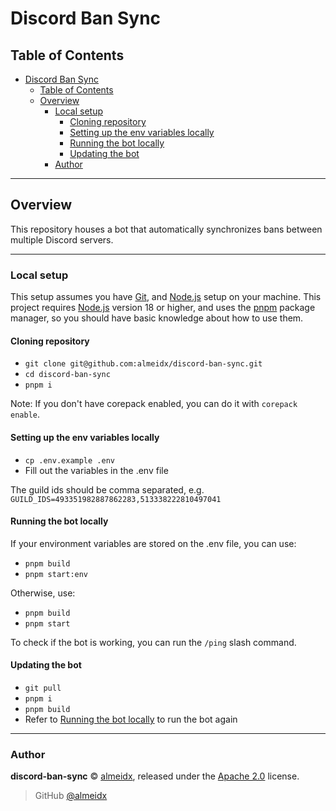 # Discord Ban Sync

## Table of Contents

- [Discord Ban Sync](#discord-ban-sync)
  - [Table of Contents](#table-of-contents)
  - [Overview](#overview)
    - [Local setup](#local-setup)
      - [Cloning repository](#cloning-repository)
      - [Setting up the env variables locally](#setting-up-the-env-variables-locally)
      - [Running the bot locally](#running-the-bot-locally)
      - [Updating the bot](#updating-the-bot)
    - [Author](#author)

---

## Overview

This repository houses a bot that automatically synchronizes bans between multiple Discord servers.

---

### Local setup

This setup assumes you have [Git], and [Node.js] setup on your machine. This project requires [Node.js] version 18 or higher, and uses the [pnpm] package manager, so you should have basic knowledge about how to use them.

#### Cloning repository

- `git clone git@github.com:almeidx/discord-ban-sync.git`
- `cd discord-ban-sync`
- `pnpm i`

Note: If you don't have corepack enabled, you can do it with `corepack enable`.

#### Setting up the env variables locally

- `cp .env.example .env`
- Fill out the variables in the .env file

The guild ids should be comma separated, e.g. `GUILD_IDS=493351982887862283,513338222810497041`

#### Running the bot locally

If your environment variables are stored on the .env file, you can use:

- `pnpm build`
- `pnpm start:env`

Otherwise, use:

- `pnpm build`
- `pnpm start`

To check if the bot is working, you can run the `/ping` slash command.

#### Updating the bot

- `git pull`
- `pnpm i`
- `pnpm build`
- Refer to [Running the bot locally] to run the bot again

---

### Author

**discord-ban-sync** © [almeidx], released under the [Apache 2.0] license.

> GitHub [@almeidx]

[git]: https://git-scm.com/
[node.js]: https://nodejs.org
[pnpm]: https://pnpm.io/
[apache 2.0]: https://github.com/almeidx/discord-ban-sync/blob/main/LICENSE
[almeidx]: https://almeidx.dev
[@almeidx]: https://github.com/almeidx
[running the bot locally]: #running-the-bot-locally
